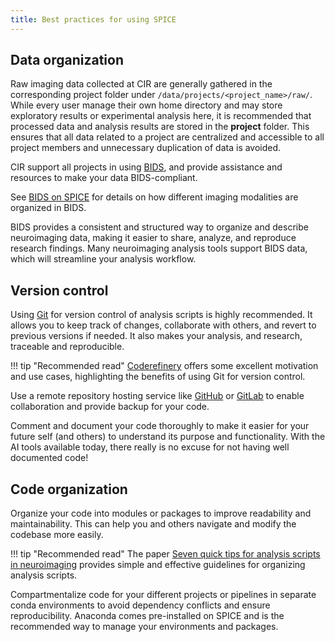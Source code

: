 ```yaml
---
title: Best practices for using SPICE
---
```


## Data organization
Raw imaging data collected at CIR are generally gathered in the corresponding project folder under `/data/projects/<project_name>/raw/`. While every user manage their own home directory and may store exploratory results or experimental analysis here, it is recommended that processed data and analysis results are stored in the **project** folder. This ensures that all data related to a project are centralized and accessible to all project members and unnecessary duplication of data is avoided.

CIR support all projects in using [BIDS](https://bids.neuroimaging.io/), and provide assistance and resources to make your data BIDS-compliant.

See [BIDS on SPICE](05_spiceBIDS.md) for details on how different imaging modalities are organized in BIDS.

BIDS provides a consistent and structured way to organize and describe neuroimaging data, making it easier to share, analyze, and reproduce research findings. Many neuroimaging analysis tools support BIDS data, which will streamline your analysis workflow.

## Version control
Using [Git](https://git-scm.com/) for version control of analysis scripts is highly recommended. It allows you to keep track of changes, collaborate with others, and revert to previous versions if needed. It also makes your analysis, and research, traceable and reproducible.

!!! tip "Recommended read"
    [Coderefinery](https://coderefinery.github.io/git-intro/motivation/) offers some excellent motivation and use cases, highlighting the benefits of using Git for version control.

Use a remote repository hosting service like [GitHub](https://www.github.com) or [GitLab](https://www.gitlab.com) to enable collaboration and provide backup for your code.

Comment and document your code thoroughly to make it easier for your future self (and others) to understand its purpose and functionality. With the AI tools available today, there really is no excuse for not having well documented code!

## Code organization
Organize your code into modules or packages to improve readability and maintainability. This can help you and others navigate and modify the codebase more easily.

!!! tip "Recommended read"
    The paper [Seven quick tips for analysis scripts in neuroimaging](https://journals.plos.org/ploscompbiol/article?id=10.1371/journal.pcbi.1007358) provides simple and effective guidelines for organizing analysis scripts.

Compartmentalize code for your different projects or pipelines in separate conda environments to avoid dependency conflicts and ensure reproducibility. Anaconda comes pre-installed on SPICE and is the recommended way to manage your environments and packages.

